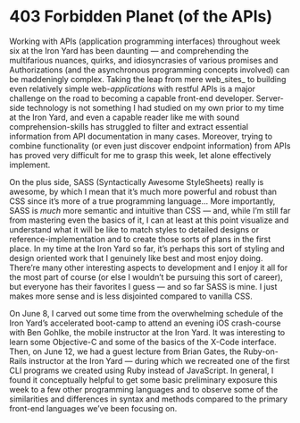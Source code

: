 # 403 Forbidden Planet (of the APIs)

Working with APIs (application programming interfaces) throughout week six at the Iron Yard has been daunting — and comprehending the multifarious nuances, quirks, and idiosyncrasies of various promises and Authorizations (and the asynchronous programming concepts involved) can be maddeningly complex. Taking the leap from mere web_sites_ to building even relatively simple web-_applications_ with restful APIs is a major challenge on the road to becoming a capable front-end developer. Server-side technology is not something I had studied on my own prior to my time at the Iron Yard, and even a capable reader like me with sound comprehension-skills has struggled to filter and extract essential information from API documentation in many cases. Moreover, trying to combine functionality (or even just discover endpoint information) from APIs has proved very difficult for me to grasp this week, let alone effectively implement.

On the plus side, SASS (Syntactically Awesome StyleSheets) really is awesome, by which I mean that it’s much more powerful and robust than CSS since it’s more of a true programming language... More importantly, SASS is _much_ more semantic and intuitive than CSS — and, while I’m still far from mastering even the basics of it, I can at least at this point visualize and understand what it will be like to match styles to detailed designs or reference-implementation and to create those sorts of plans in the first place. In my time at the Iron Yard so far, it’s perhaps this sort of styling and design oriented work that I genuinely like best and most enjoy doing. There’re many other interesting aspects to development and I enjoy it all for the most part of course (or else I wouldn’t be pursuing this sort of career), but everyone has their favorites I guess — and so far SASS is mine. I just makes more sense and is less disjointed compared to vanilla CSS.

On June 8, I carved out some time from the overwhelming schedule of the Iron Yard’s accelerated boot-camp to attend an evening iOS crash-course with Ben Gohlke, the mobile instructor at the Iron Yard. It was interesting to learn some Objective-C and some of the basics of the X-Code interface. Then, on June 12, we had a guest lecture from Brian Gates, the Ruby-on-Rails instructor at the Iron Yard — during which we recreated one of the first CLI programs we created using Ruby instead of JavaScript.  In general, I found it conceptually helpful to get some basic preliminary exposure this week to a few other programming languages and to observe some of the similarities and differences in syntax and methods compared to the primary front-end languages we’ve been focusing on.
